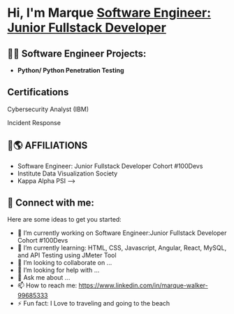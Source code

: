 <h1>Hi, I'm Marque <a href="https://www.linkedin.com/in/marque-walker-99685333/">Software Engineer: Junior Fullstack Developer </a>

<h2>👨‍💻 Software Engineer Projects:</h2>

- <b>Python/ Python Penetration Testing </b>
  
  
  

<h2> Certifications</h2>

  
Cybersecurity Analyst (IBM)

Incident Response
  
  

  
 
  

  

<h2> 🚀🌎 AFFILIATIONS </h2>
  
- Software Engineer: Junior Fullstack Developer Cohort #100Devs
- Institute Data Visualization Society
- Kappa Alpha PSI
-->
  


<h2> 🤳 Connect with me:</h2>



Here are some ideas to get you started:

- 🔭 I’m currently working on Software Engineer:Junior Fullstack Developer Cohort #100Devs
- 🌱 I’m currently learning: HTML, CSS, Javascript, Angular, React, MySQL, and API Testing using JMeter Tool
- 👯 I’m looking to collaborate on ...
- 🤔 I’m looking for help with ...
- 💬 Ask me about ...
- 📫 How to reach me:  https://www.linkedin.com/in/marque-walker-99685333
- ⚡ Fun fact: I Love to traveling and going to the beach





<!--
**nemsis310/nemsis310** is a ✨ _special_ ✨ repository because its `README.md` (this file) appears on your GitHub profile.

Here are some ideas to get you started:


